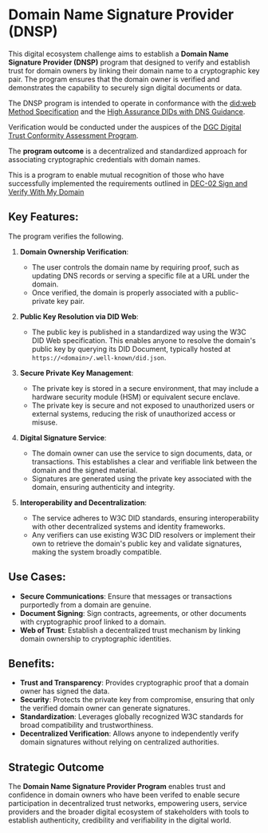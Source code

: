 # Domain Name Signature Provider (DNSP)

This digital ecosystem challenge aims to establish a **Domain Name Signature Provider (DNSP)** program that designed to verify and establish trust for domain owners by linking their domain name to a cryptographic key pair. The program ensures that the domain owner is verified and demonstrates the capability to securely sign digital documents or data. 

The DNSP program is intended to operate in conformance with the [did:web Method Specification](https://w3c-ccg.github.io/did-method-web/) and the [High Assurance DIDs with DNS Guidance](https://www.ietf.org/archive/id/draft-carter-high-assurance-dids-with-dns-06.html). 

Verification would be conducted under the auspices of the [DGC Digital Trust Conformity Assessment Program](https://github.com/dgc-cgn/CAS-Digital-Trust).


The **program outcome** is a decentralized and standardized approach for associating cryptographic credentials with domain names.

This is a program to enable mutual recognition of those who have successfully implemented the requirements outlined in [DEC-02 Sign and Verify With My Domain](dec-02.md)

## Key Features:
The program verifies the following.

1. **Domain Ownership Verification**:
   - The user controls the domain name by requiring proof, such as updating DNS records or serving a specific file at a URL under the domain.
   - Once verified, the domain is properly associated with a public-private key pair.

2. **Public Key Resolution via DID Web**:
   - The public key is published in a standardized way using the W3C DID Web specification. This enables anyone to resolve the domain's public key by querying its DID Document, typically hosted at `https://<domain>/.well-known/did.json`.

3. **Secure Private Key Management**:
   - The private key is stored in a secure environment, that may include a hardware security module (HSM) or equivalent secure enclave.
   - The private key is secure and not exposed to unauthorized users or external systems, reducing the risk of unauthorized access or misuse.

4. **Digital Signature Service**:
   - The domain owner can use the service to sign documents, data, or transactions. This establishes a clear and verifiable link between the domain and the signed material.
   - Signatures are generated using the private key associated with the domain, ensuring authenticity and integrity.

5. **Interoperability and Decentralization**:
   - The service adheres to W3C DID standards, ensuring interoperability with other decentralized systems and identity frameworks.
   - Any verifiers can use existing W3C DID resolvers or implement their own to retrieve the domain's public key and validate signatures, making the system broadly compatible.

## Use Cases:
   - **Secure Communications**: Ensure that messages or transactions purportedly from a domain are genuine.
   - **Document Signing**: Sign contracts, agreements, or other documents with cryptographic proof linked to a domain.
   - **Web of Trust**: Establish a decentralized trust mechanism by linking domain ownership to cryptographic identities.

## Benefits:
- **Trust and Transparency**: Provides cryptographic proof that a domain owner has signed the data.
- **Security**: Protects the private key from compromise, ensuring that only the verified domain owner can generate signatures.
- **Standardization**: Leverages globally recognized W3C standards for broad compatibility and trustworthiness.
- **Decentralized Verification**: Allows anyone to independently verify domain signatures without relying on centralized authorities.

## Strategic Outcome

The **Domain Name Signature Provider Program** enables trust and confidence in domain owners who have been verifed to enable secure participation in decentralized trust networks, empowering users, service providers and the broader digital ecosystem of stakeholders with tools to establish authenticity, credibility and verifiability in the digital world.